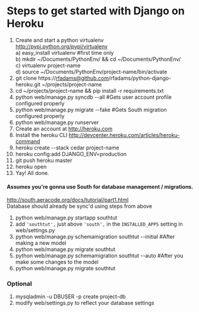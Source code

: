 # Steps to get started with Django on Heroku
1. Create and start a python virtualenv http://pypi.python.org/pypi/virtualenv  
    a) easy_install virtualenv #first time only  
    b) mkdir ~/Documents/PythonEnv/ && cd ~/Documents/PythonEnv/  
    c) virtualenv project-name  
    d) source ~/Documents/PythonEnv/project-name/bin/activate  
2. git clone https://rfadams@github.com/rfadams/python-django-heroku.git ~/projects/project-name
3. cd ~/projects/project-name && pip install -r requirements.txt
4. python web/manage.py syncdb --all #Gets user account profile configured properly
5. python web/manage.py migrate --fake #Gets South migration configured properly
4. python web/manage.py runserver
5. Create an account at http://heroku.com
6. Install the heroku CLI http://devcenter.heroku.com/articles/heroku-command
7. heroku create --stack cedar project-name
8. heroku config:add DJANGO_ENV=production
9. git push heroku master
10. heroku open
11. Yay! All done.

#### Assumes you're gonna use South for database management / migrations. 

http://south.aeracode.org/docs/tutorial/part1.html  
Database should already be sync'd using steps from above  

1. python web/manage.py startapp southtut  
2. add `'southtut',` just above `'south',` in the `INSTALLED_APPS` setting in web/settings.py  
3. python web/manage.py schemamigration southtut --initial #After making a new model  
4. python web/manage.py migrate southtut  
5. python web/manage.py schemamigration southtut --auto #After you make some changes to the model  
6. python web/manage.py migrate southtut  

### Optional
1. mysqladmin -u DBUSER -p create project-db
2. modify web/settings.py to reflect your database settings
